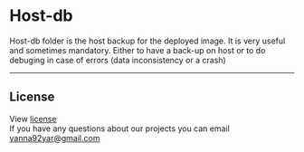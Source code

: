 # Host-db

Host-db folder is the host backup for the deployed image. It is very useful and sometimes mandatory. Either to have a back-up on host or to do debuging in case of errors (data inconsistency or a crash)

---

## License
  View [license](/LICENSE)  
  If
 you have any questions about our projects you can email [yanna92yar@gmail.com](mailto:yanna92yar@gmail.com)


